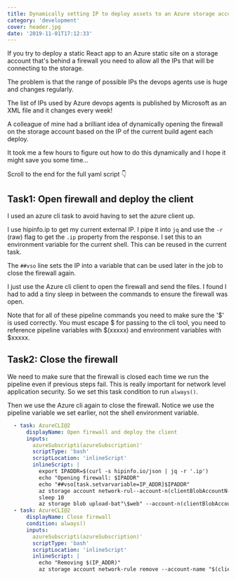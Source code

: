 ```yaml
---
title: Dynamically setting IP to deploy assets to an Azure storage account behind a firewall from DevOps agents
category: 'development'
cover: header.jpg
date: '2019-11-01T17:12:33'
---
```


If you try to deploy a static React app to an Azure static site on a storage account that's behind a firewall you need to allow all the IPs that will be connecting to the storage.

The problem is that the range of possible IPs the devops agents use is huge and changes regularly.

<!-- end excerpt -->

The list of IPs used by Azure devops agents is published by Microsoft as an XML file and it changes every week! 

A colleague of mine had a brilliant idea of dynamically opening the firewall on the storage account based on the IP of the current build agent each deploy. 

It took me a few hours to figure out how to do this dynamically and I hope it might save you some time...

Scroll to the end for the full yaml script 👇

## Task1: Open firewall and deploy the client

I used an azure cli task to avoid having to set the azure client up.

I use hipinfo.ip to get my current external IP. I pipe it into `jq` and use the `-r` (raw) flag to get the `.ip` property from the response. I set this to an environment variable for the current shell. This can be reused in the current task.

The `##vso` line sets the IP into a variable that can be used later in the job to close the firewall again.

I just use the Azure cli client to open the firewall and send the files. I found I had to add a tiny sleep in between the commands to ensure the firewall was open.

Note that for all of these pipeline commands you need to make sure the '$' is used correctly. You must escape $ for passing to the cli tool, you need to reference pipeline variables with $(xxxxx) and environment variables with $xxxxx.

## Task2: Close the firewall

We need to make sure that the firewall is closed each time we run the pipeline even if previous steps fail. This is really important for network level application security. So we set this task condition to run `always()`.

Then we use the Azure cli again to close the firewall. Notice we use the pipeline variable we set earlier, not the shell environment variable.

```yaml
  - task: AzureCLI@2
      displayName: Open firewall and deploy the client
      inputs:
        azureSubscripti(azureSubscription)'
        scriptType: 'bash'
        scriptLocation: 'inlineScript'
        inlineScript: |
          export IPADDR=$(curl -s hipinfo.io/json | jq -r '.ip')
          echo "Opening firewall: $IPADDR"
          echo "##vso[task.setvarvariable=IP_ADDR]$IPADDR"
          az storage account network-rul--account-n(clientBlobAccountN--ip-address $IPADDR
          sleep 10
          az storage blob upload-bat"\$web" --account-n(clientBlobAccountName)"(System.DefaultWorkingDirecunzip/$(Build.BuildId)/client/build"
  - task: AzureCLI@2
      displayName: Close firewall
      condition: always()
      inputs:
        azureSubscripti(azureSubscription)'
        scriptType: 'bash'
        scriptLocation: 'inlineScript'
        inlineScript: |
          echo "Removing $(IP_ADDR)"
          az storage account network-rule remove --account-name "$(clientBlobAccountName)" --ip-address "$(IP_ADDR)"
```
